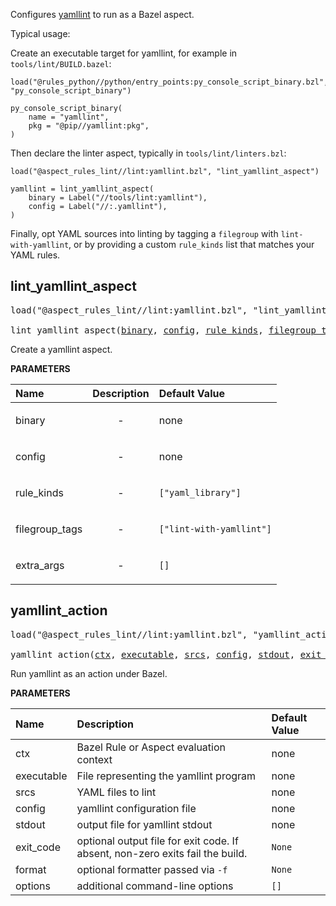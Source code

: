 <!-- Generated with Stardoc: http://skydoc.bazel.build -->

Configures [yamllint](https://yamllint.readthedocs.io/) to run as a Bazel aspect.

Typical usage:

Create an executable target for yamllint, for example in `tools/lint/BUILD.bazel`:

```starlark
load("@rules_python//python/entry_points:py_console_script_binary.bzl", "py_console_script_binary")

py_console_script_binary(
    name = "yamllint",
    pkg = "@pip//yamllint:pkg",
)
```

Then declare the linter aspect, typically in `tools/lint/linters.bzl`:

```starlark
load("@aspect_rules_lint//lint:yamllint.bzl", "lint_yamllint_aspect")

yamllint = lint_yamllint_aspect(
    binary = Label("//tools/lint:yamllint"),
    config = Label("//:.yamllint"),
)
```

Finally, opt YAML sources into linting by tagging a `filegroup` with `lint-with-yamllint`, or by
providing a custom `rule_kinds` list that matches your YAML rules.

<a id="lint_yamllint_aspect"></a>

## lint_yamllint_aspect

<pre>
load("@aspect_rules_lint//lint:yamllint.bzl", "lint_yamllint_aspect")

lint_yamllint_aspect(<a href="#lint_yamllint_aspect-binary">binary</a>, <a href="#lint_yamllint_aspect-config">config</a>, <a href="#lint_yamllint_aspect-rule_kinds">rule_kinds</a>, <a href="#lint_yamllint_aspect-filegroup_tags">filegroup_tags</a>, <a href="#lint_yamllint_aspect-extra_args">extra_args</a>)
</pre>

Create a yamllint aspect.

**PARAMETERS**


| Name  | Description | Default Value |
| :------------- | :------------- | :------------- |
| <a id="lint_yamllint_aspect-binary"></a>binary |  <p align="center"> - </p>   |  none |
| <a id="lint_yamllint_aspect-config"></a>config |  <p align="center"> - </p>   |  none |
| <a id="lint_yamllint_aspect-rule_kinds"></a>rule_kinds |  <p align="center"> - </p>   |  `["yaml_library"]` |
| <a id="lint_yamllint_aspect-filegroup_tags"></a>filegroup_tags |  <p align="center"> - </p>   |  `["lint-with-yamllint"]` |
| <a id="lint_yamllint_aspect-extra_args"></a>extra_args |  <p align="center"> - </p>   |  `[]` |


<a id="yamllint_action"></a>

## yamllint_action

<pre>
load("@aspect_rules_lint//lint:yamllint.bzl", "yamllint_action")

yamllint_action(<a href="#yamllint_action-ctx">ctx</a>, <a href="#yamllint_action-executable">executable</a>, <a href="#yamllint_action-srcs">srcs</a>, <a href="#yamllint_action-config">config</a>, <a href="#yamllint_action-stdout">stdout</a>, <a href="#yamllint_action-exit_code">exit_code</a>, <a href="#yamllint_action-format">format</a>, <a href="#yamllint_action-options">options</a>)
</pre>

Run yamllint as an action under Bazel.

**PARAMETERS**


| Name  | Description | Default Value |
| :------------- | :------------- | :------------- |
| <a id="yamllint_action-ctx"></a>ctx |  Bazel Rule or Aspect evaluation context   |  none |
| <a id="yamllint_action-executable"></a>executable |  File representing the yamllint program   |  none |
| <a id="yamllint_action-srcs"></a>srcs |  YAML files to lint   |  none |
| <a id="yamllint_action-config"></a>config |  yamllint configuration file   |  none |
| <a id="yamllint_action-stdout"></a>stdout |  output file for yamllint stdout   |  none |
| <a id="yamllint_action-exit_code"></a>exit_code |  optional output file for exit code. If absent, non-zero exits fail the build.   |  `None` |
| <a id="yamllint_action-format"></a>format |  optional formatter passed via `-f`   |  `None` |
| <a id="yamllint_action-options"></a>options |  additional command-line options   |  `[]` |


